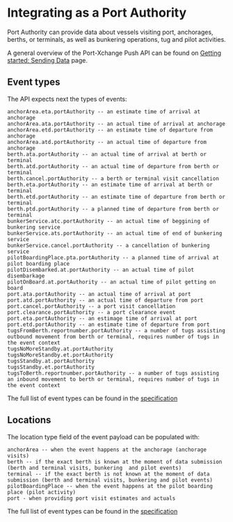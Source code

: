# Integrating as a Port Authority

Port Authority can provide data about vessels visiting port, anchorages, berths, or terminals, as well as bunkering operations, tug and pilot activities.

A general overview of the Port-Xchange Push API can be found on [Getting started: Sending Data](/sending-data/index.md) page.

## Event types

The API expects next the types of events:

```
anchorArea.eta.portAuthority -- an estimate time of arrival at anchorage
anchorArea.ata.portAuthority -- an actual time of arrival at anchorage
anchorArea.etd.portAuthority -- an estimate time of departure from anchorage
anchorArea.atd.portAuthority -- an actual time of departure from anchorage
berth.ata.portAuthority -- an actual time of arrival at berth or terminal
berth.atd.portAuthority -- an actual time of departure from berth or terminal
berth.cancel.portAuthority -- a berth or terminal visit cancellation
berth.eta.portAuthority -- an estimate time of arrival at berth or terminal
berth.etd.portAuthority -- an estimate time of departure from berth or terminal
berth.ptd.portAuthority -- a planned time of departure from berth or terminal
bunkerService.atc.portAuthority -- an actual time of beggining of bunkering service
bunkerService.ats.portAuthority -- an actual time of end of bunkering service
bunkerService.cancel.portAuthority -- a cancellation of bunkering service
pilotBoardingPlace.pta.portAuthority -- a planned time of arrival at pilot boarding place
pilotDisembarked.at.portAuthority -- an actual time of pilot disembarkage 
pilotOnBoard.at.portAuthority -- an actual time of pilot getting on board
port.ata.portAuthority -- an actual time of arrival at port
port.atd.portAuthority -- an actual time of departure from port
port.cancel.portAuthority -- a port visit cancellation
port.clearance.portAuthority -- a port clearance event
port.eta.portAuthority -- an estimage time of arrival at port
port.etd.portAuthority -- an estimate time of departure from port
tugsFromBerth.reportnumber.portAuthority -- a number of tugs assisting outbound movement from berth or terminal, requires number of tugs in the event context
tugsNoMoreStandby.at.portAuthority
tugsNoMoreStandby.et.portAuthority
tugsStandby.at.portAuthority
tugsStandby.et.portAuthority
tugsToBerth.reportnumber.portAuthority -- a number of tugs assisting an inbound movement to berth or terminal, requires number of tugs in the event context
```

The full list of event types can be found in the [specification](https://github.com/PortCallOptimisation/port-call-event-format/blob/master/Event_spec.ts#L215-L340)

## Locations

The location type field of the event payload can be populated with:

```
anchorArea -- when the event happens at the anchorage (anchorage visits)
berth -- if the exact berth is known at the moment of data submission (berth and terminal visits, bunkering  and pilot events)
terminal -- if the exact berth is not known at the moment of data submission (berth and terminal visits, bunkering and pilot events)
pilotBoardingPlace -- when the event happens at the pilot boarding place (pilot activity)
port - when providing port visit estimates and actuals
```

The full list of event types can be found in the [specification](https://github.com/PortCallOptimisation/port-call-event-format/blob/master/Event_spec.ts#L343-L352)